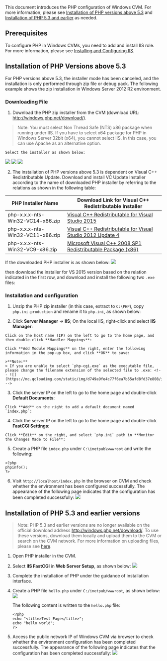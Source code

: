 This document introduces the PHP configuration of Windows CVM. For more information, please see [Installation of PHP versions above 5.3](#jump) and [Installation of PHP 5.3 and earlier](#jump1) as needed.
## Prerequisites
To configure PHP in Windows CVMs, you need to add and install IIS role. For more information, please see [Installing and Configuring IIS](/doc/product/213/2755).


## Installation of PHP Versions above 5.3
<span id="jump">  </span>
For PHP versions above 5.3, the installer mode has been canceled, and the installation is only performed through zip file or debug pack. The following example shows the zip installation in Windows Server 2012 R2 environment.

### Downloading File

 1. Download the PHP zip installer from the CVM (download URL: http://windows.php.net/download/).
>Note:
> You must select Non Thread Safe (NTS) x86 package when running under IIS. If you have to select x64 package for PHP in Windows Server 32bit (x64), you cannot select IIS. In this case, you can use Apache as an alternative option.

	Select the installer as shown below:
  ![](https://mc.qcloudimg.com/static/img/d02eb264ae4d5fbaaf8fd01a08433c61/image.png)
  ![](https://mc.qcloudimg.com/static/img/f719e6893f1addd0b260d0c740e4e0ba/image.png)
  ![](https://mc.qcloudimg.com/static/img/24ca3df57de6195ad45adabad1c5dc13/image.png)

 2. The installation of PHP versions above 5.3 is dependent on Visual C++ Redistributable Update. Download and install VC Update Installer according to the name of downloaded PHP installer by referring to the relations as shown in the following table:

| PHP Installer Name | Download Link for Visual C++ Redistributable Installer|
|---------|---------|
| php-x.x.x-nts-Win32-VC14-x86.zip | [Visual C++ Redistributable for Visual Studio 2015](https://www.microsoft.com/zh-cn/download/details.aspx?id=48145) |
| php-x.x.x-nts-Win32-VC11-x86.zip | [Visual C++ Redistributable for Visual Studio 2012 Update 4](https://www.microsoft.com/zh-cn/download/details.aspx?id=30679) |
| php-x.x.x-nts-Win32-VC9-x86.zip | [Microsoft Visual C++ 2008 SP1 Redistributable Package (x86)](https://www.microsoft.com/zh-cn/download/details.aspx?id=5582) |

  If the downloaded PHP installer is as shown below:
![](//mccdn.qcloud.com/static/img/974ac7192d8f10236fcc27bfd54b8aed/image.png)

then download the installer for VS 2015 version based on the relation indicated in the first row, and download and install the following two `.exe` files:
<!-- ![](https://mc.qcloudimg.com/static/img/7128c0b621f2534cecddd23b6f3efdb9/image.png) -->


### Installation and configuration
 1. Unzip the PHP zip installer (in this case, extract to `C:\PHP`), copy `php.ini-production` and rename it to `php.ini`, as shown below:
<!-- ![](https://mc.qcloudimg.com/static/img/1be9b1771a93852aff909b08159a5b79/image.png) -->

 2. Click **Server Manager** -> **IIS**; On the local IIS, right-click and select **IIS Manager**:
<!-- ![](https://mc.qcloudimg.com/static/img/f0387eeb456b7d60e8a5b601cbd3c6b0/image.png) -->

	Click on the host name (IP) on the left to go to the home page, and then double-click **Handler Mappings**:
<!-- ![](https://mc.qcloudimg.com/static/img/898aa0d2f61c467d333601b75c57704c/image.png) -->

	Click **Add Module Mappings** on the right, enter the following information in the pop-up box, and click **OK** to save:
<!-- ![](https://mc.qcloudimg.com/static/img/6f0fd95475a7c00a5779592d15a7753e/image.png) -->

	>**Note:**
	> If you are unable to select `php-cgi.exe` as the executable file, please change the filename extension of the selected file to .exe: <!-- ![](https://mc.qcloudimg.com/static/img/d749a9fe4c77f6ea7b55afd8fd37e808/image.png) -->

 3. Click the server IP on the left to go to the home page and double-click **Default Documents**:
<!-- ![](https://mc.qcloudimg.com/static/img/b5861a95bf6aafd8f4bcaf1c12e9f9be/image.png) -->

	Click **Add** on the right to add a default document named `index.php`:
<!-- ![](https://mc.qcloudimg.com/static/img/6b2543227fec95d1b9bed5f4260a86bb/image.png) -->

 4. Click the server IP on the left to go to the home page and double-click **FastCGI Settings**:
<!-- ![](https://mc.qcloudimg.com/static/img/aa23422c038b1024354f01ed0cb3ab73/image.png) -->

	Click **Edit** on the right, and select `php.ini` path in **Monitor the Changes Made to File**:
<!-- ![](https://mc.qcloudimg.com/static/img/b4f1ec7d39519dc7d2e89d52ed8a1a87/image.png) -->
<!-- ![](https://mc.qcloudimg.com/static/img/a2acbed50587552c6ef7ed796b82eb36/image.png) -->

 5. Create a PHP file `index.php` under `C:\inetpub\wwwroot` and write the following:
```
<?php
phpinfo();
?>
```

 6. Visit `http://localhost/index.php` in the browser on CVM and check whether the environment has been configured successfully. The appearance of the following page indicates that the configuration has been completed successfully:
![](https://mc.qcloudimg.com/static/img/46eec848975e77e770569eb5d8849d37/image.png)



## Installation of PHP 5.3 and earlier versions
<span id="jump1">  </span>
>Note:
> PHP 5.3 and earlier versions are no longer available on the official download address http://windows.php.net/download/. To use these versions, download them locally and upload them to the CVM or search on the CVM network. For more information on uploading files, please see [here](https://intl.cloud.tencent.com/document/product/213/2761).

 1. Open PHP installer in the CVM.

 2. Select **IIS FastCGI** in **Web Server Setup**, as shown below:
![](https://mc.qcloudimg.com/static/img/ef2f5959779cd733934d11ecbcb4a7f5/image.png)

 3. Complete the installation of PHP under the guidance of installation interface.

 4. Create a PHP file `hello.php` under `C:/inetpub/wwwroot`, as shown below:
![](https://mc.qcloudimg.com/static/img/31d992849b04c1bc76c0d4ca61ab8a4b/image.png)

	The following content is written to the `hello.php` file:

	```
	<?php
	echo "<title>Test Page</title>";
	echo "hello world";
	?>
	```

 5. Access the public network IP of Windows CVM via browser to check whether the environment configuration has been completed successfully. The appearance of the following page indicates that the configuration has been completed successfully:
![](https://main.qcloudimg.com/raw/484c0d300ce63daa82a46406ac1c127a.png)



